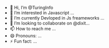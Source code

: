 - 👋 Hi, I’m @TuringInfo
- 👀 I’m interested in Javascript ...
- 🌱 I’m currently Devloped in Js freameworks ...
- 💞️ I’m looking to collaborate on @dixit...
- 📫 How to reach me ...
- 😄 Pronouns: ...
- ⚡ Fun fact: ...

<!---
TuringInfo/TuringInfo is a ✨ special ✨ repository because its `README.md` (this file) appears on your GitHub profile.
You can click the Preview link to take a look at your changes.
--->
